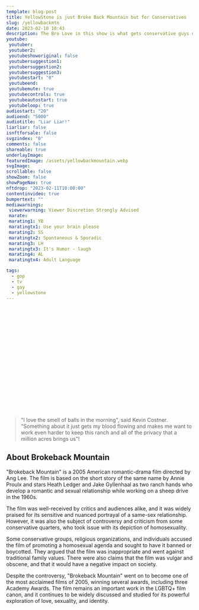 ```yaml
---
template: blog-post
title: YellowStone is just Broke Back Mountain but for Conservatives
slug: /yellowbackmtn
date: 2023-02-10 10:43
description: The Bro Love in this show is what gets conservative guys up in the morning.
youtube:
 youtuber: 
 youtuber2: 
 youtubeshoworiginal: false
 youtubersuggestion1:
 youtubersuggestion2:
 youtubersuggestion3:
 youtubestart: "0"
 youtubeend: 
 youtubemute: true
 youtubecontrols: true
 youtubeautostart: true
 youtubeloop: true
audiostart: "20"
audioend: "5000"
audiotitle: "Liar Liar!"
liarliar: false
isnftforsale: false
svgzindex: "0"
comments: false
shareable: true
underlayImage: 
featuredImage: /assets/yellowbackmountain.webp
svgImage: 
scrollable: false
showZoom: false
showPageNav: true
nftdrop: "2023-02-11T10:00:00"
contentinvideo: true
bumpertext: ""
mediawarnings:
 viewerwarning: Viewer Discretion Strongly Advised
 marate: 
 marating1: YB
 maratingtx1: Use your brain please
 marating2: SS
 maratingtx2: Spontaneous & Sporadic
 marating3: LH
 maratingtx3: It's Humor - laugh
 marating4: AL
 maratingtx4: Adult Language

tags:
  - gop
  - tv
  - gay
  - yellowstone
---
```

<div class="contentinside" style="position:relative; aspect-ratio:16/9;  width:100%; border:0px solid white; display:flex; flex-direction:column; justify-content:center;">

<div class="bubble bubble-bottom-left" style="position:absolute; width:; top:45%; left:15vw; display:flex; justify-content:center;backdrop-filter: blur(6px); font-size:110%;
animation: question1 15s ease-in;
animation-delay: 2s;
animation-direction: forwards;
animation-iteration-count:1;
opacity:0;">I'm worried about dying, and not becoming a good guy. </div>


<div class="bubble bubble-bottom-right" style="position:absolute; width:50vw; top:30%; right:20vw; display:block; justify-content:center; font-size:110%;backdrop-filter: blur(6px);
animation: bubbleBop1 5s ease-out;
animation-delay:5.5s;
animation-direction: forwards;
animation-iteration-count:1;
opacity:0;">Well, the good guy ALWAYS gets it in the
end... </div>


<div class="bubble bubble-bottom-left" style="position:absolute; width:; top:45%; left:15vw; display:flex; justify-content:center;backdrop-filter: blur(6px); font-size:110%;
animation: question1 5s ease-out;
animation-delay: 11s;
animation-direction: forwards;
animation-iteration-count:1;
opacity:0;">Yeah, I'm your Little Bitch... </div>



</div>

<style>

	  @keyframes question1 {
	0% {  opacity:0;}
	5%{ opacity:1;}
	45%{opacity:1;}
	51% {  opacity:0; }
	100% {  opacity:0;}
  }
  
  @keyframes bubbleBop1 {
	0% {  opacity:0;}
	5%{ opacity:1;}
	50%{opacity:1;}
	51% {  opacity:0; }
	100% {  opacity:0;}
  }


.bubble {
	position: relative;
	font-family: sans-serif;
	font-size: clamp(.7rem, 1.8vw, 2.4rem);
	line-height: 110%;
	min-width: 50vw;
	background: rgba(255, 255, 255, 1);
	text-shadow: 0 0 2x rgba(0, 0, 0, 1);
	border-radius: 40px;
	padding: 2vh 2vw;
	text-align: center;
	color: #000;
  animation:question1;
  filter:drop-shadow(0 0px 16px rgba(0, 0, 0, 1));
  }
  
  .bubble-bottom-left::before {
	content: "";
	width: 0px;
	height: 0px;
	position: absolute;
	border-left: 34px solid #fff;
	border-right: 8px solid transparent;
	border-top: 5px solid #fff;
	border-bottom: 40px solid transparent;
	left: 32px;
	bottom: -44px;
	opacity:1;
  }

  .bubble-bottom-right::before {
	content: "";
	width: 0px;
	height: 0px;
	position: absolute;
	border-right: 34px solid #fff;
	border-left: 8px solid transparent;
	border-top: 5px solid #fff;
	border-bottom: 40px solid transparent;
	right: 32px;
	bottom: -44px;
	opacity:1;
  }

 
  @media (max-width: 48rem) {
	.bubble{
		top:10% !important;
	}
	.bubble-bottom-right{top:13vh !important;}
  }

  
</style>


<div class="contentbody" style="text-align:left !important; margin-top:0;">

<blockquote>"I love the smell of balls in the morning", said Kevin Costner. "Something about it just gets my blood flowing and makes me want to work even harder to keep this ranch and all of the privacy that a million acres brings us"!</blockquote>


## About Brokeback Mountain

"Brokeback Mountain" is a 2005 American romantic-drama film directed by Ang Lee. The film is based on the short story of the same name by Annie Proulx and stars Heath Ledger and Jake Gyllenhaal as two ranch hands who develop a romantic and sexual relationship while working on a sheep drive in the 1960s.

The film was well-received by critics and audiences alike, and it was widely praised for its sensitive and nuanced portrayal of a same-sex relationship. However, it was also the subject of controversy and criticism from some conservative quarters, who took issue with its depiction of homosexuality.

Some conservative groups, religious organizations, and individuals accused the film of promoting a homosexual agenda and sought to have it banned or boycotted. They argued that the film was inappropriate and went against traditional family values. There were also claims that the film was vulgar and obscene, and that it would have a negative impact on society.

Despite the controversy, "Brokeback Mountain" went on to become one of the most acclaimed films of 2005, winning several awards, including three Academy Awards. The film remains an important work in the LGBTQ+ film canon, and it continues to be widely discussed and studied for its powerful exploration of love, sexuality, and identity.
<!-- <div class="" style="font-size:clamp(2rem, 3vw, 3.8rem); padding:0; text-align:center; width:80%; height:; overflow:visible; margin:5vh auto; border-radius:12px;">10 Major Failures<br />of the Trump Presidency:</div> -->



</div>